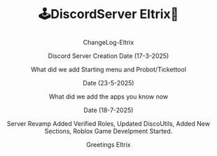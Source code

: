 # <p align="center"> 🕹️DiscordServer Eltrix🍿
<p align="center"> ChangeLog-Eltrix
<p align="center"> Discord Server Creation Date (17-3-2025)
<p align="center"> What did we add Starting menu and Probot/Tickettool
<p align="center"> Date (23-5-2025)
<p align="center"> What did we add the apps you know now
<p align="center"> Date (18-7-2025)
<p align="center"> Server Revamp Added Verified Roles, Updated DiscoUtils, Added New Sections, Roblox Game Develpment Started.
<p align="center"> Greetings Eltrix  
